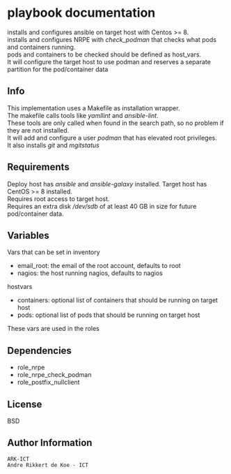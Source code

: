 playbook documentation
======================

installs and configures ansible on target host with Centos >= 8.    
installs and configures NRPE with *check_podman* that checks what pods and containers running.  
pods and containers to be checked should be defined as host_vars.  
It will configure the target host to use podman and reserves a separate partition for the pod/container data

Info
----

This implementation uses a Makefile as installation wrapper.  
The makefile calls tools like *yamllint* and *ansible-lint*.  
These tools are only called when found in the search path, so no problem if they are not installed.  
It will add and configure a user *podman* that has elevated root privileges.  
It also installs *git* and *mgitstatus*

Requirements
------------

Deploy host has *ansible* and *ansible-galaxy* installed.
Target host has CentOS >= 8 installed.  
Requires root access to target host.  
Requires an extra disk */dev/sdb* of at least 40 GB in size for future pod/container data.  

Variables
--------------

Vars that can be set in inventory  
* email_root: the email of the root account, defaults to root  
* nagios: the host running nagios, defaults to nagios  

hostvars  
* containers: optional list of containers that should be running on target host  
* pods: optional list of pods that should be running on target host  

These vars are used in the roles

Dependencies
------------

* role_nrpe
* role_nrpe_check_podman
* role_postfix_nullclient

License
-------

BSD

Author Information
------------------

    ARK-ICT
    Andre Rikkert de Koe - ICT
